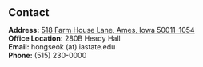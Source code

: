 <h1 id="contact"></h1>

<h2 style="margin: 60px 0px 10px;">Contact</h2>

<p><strong>Address:</strong> <a href="https://www.google.com/maps/place/Malone+Hall,+3400+N+Charles+St,+Baltimore,+MD+21218/@39.3262085,-76.6253679,17z/data=!3m1!4b1!4m6!3m5!1s0x89c804de59b4d18d:0x2d92398f0946a9ad!8m2!3d39.3262044!4d-76.6208832!16s%2Fg%2F11b6g45l_1?coh=164777&amp;entry=tt">518 Farm House Lane, Ames, Iowa 50011-1054</a>
<br />
<strong>Office Location:</strong> 280B Heady Hall
<br />
<strong>Email:</strong> <email>hongseok (at) iastate.edu</email>
<br />
<strong>Phone:</strong> (515) 230-0000</p>
